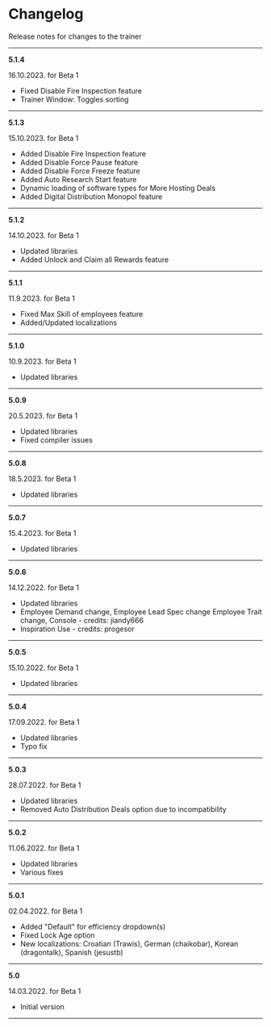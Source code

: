 # Changelog
Release notes for changes to the trainer

---

**5.1.4**

16.10.2023. for Beta 1
- Fixed Disable Fire Inspection feature
- Trainer Window: Toggles sorting

---

**5.1.3**

15.10.2023. for Beta 1
- Added Disable Fire Inspection feature
- Added Disable Force Pause feature
- Added Disable Force Freeze feature
- Added Auto Research Start feature
- Dynamic loading of software types for More Hosting Deals
- Added Digital Distribution Monopol feature

---

**5.1.2**

14.10.2023. for Beta 1
- Updated libraries
- Added Unlock and Claim all Rewards feature

---

**5.1.1**

11.9.2023. for Beta 1
- Fixed Max Skill of employees feature
- Added/Updated localizations

---

**5.1.0**

10.9.2023. for Beta 1
- Updated libraries

---

**5.0.9**

20.5.2023. for Beta 1
- Updated libraries
- Fixed compiler issues

---

**5.0.8**

18.5.2023. for Beta 1
- Updated libraries

---

**5.0.7**

15.4.2023. for Beta 1
- Updated libraries

---

**5.0.6**

14.12.2022. for Beta 1
- Updated libraries
- Employee Demand change, Employee Lead Spec change Employee Trait change, Console - credits: jiandy666
- Inspiration Use - credits: progesor

---

**5.0.5**

15.10.2022. for Beta 1
- Updated libraries

---

**5.0.4**

17.09.2022. for Beta 1
- Updated libraries
- Typo fix

---

**5.0.3**

28.07.2022. for Beta 1
- Updated libraries
- Removed Auto Distribution Deals option due to incompatibility

---

**5.0.2**

11.06.2022. for Beta 1
- Updated libraries
- Various fixes

---

**5.0.1**

02.04.2022. for Beta 1
- Added "Default" for efficiency dropdown(s)
- Fixed Lock Age option
- New localizations: Croatian (Trawis), German (chaikobar), Korean (dragontalk), Spanish (jesustb)

---

**5.0**

14.03.2022. for Beta 1
- Initial version

---
